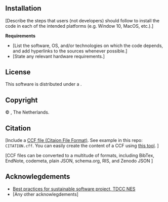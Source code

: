
# 



## Installation

[Describe the steps that users (not developers) should follow to install the code in each of the intended platforms (e.g. Window 10, MacOS, etc.).]

**Requirements** 
- [List the software, OS, and/or technologies on which the code depends, and add hyperlinks to the sources whenever possible.]
- [State any relevant hardware requirements.]



## License
This software is distributed under a [](LICENSE). 

## Copyright

&copy; , The Netherlands. 

## Citation

[Include a [CCF file (Citaion File Format)](https://citation-file-format.github.io/). See example in this repo: `CITATION.cff`. You can easily create the content of a CCF using [this tool](https://citation-file-format.github.io/cff-initializer-javascript/). ]

[CCF files can be converted to a multitude of formats, including BibTex,  EndNote, codemeta, plain JSON, schema.org, RIS, and Zenodo JSON ]

## Acknowlegdements

- [Best practices for sustainable software project, TDCC NES](https://github.com/SS-NES)
- [Any other acknowlegdements]